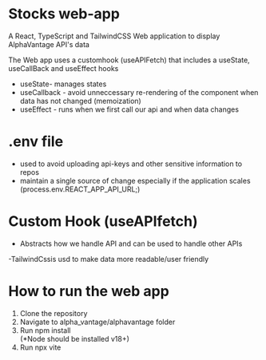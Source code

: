 # Stocks web-app
A React, TypeScript and TailwindCSS Web application to display AlphaVantage API's data

The Web app uses a customhook (useAPIFetch) that includes a useState, useCallBack and useEffect hooks
   - useState- manages states
   - useCallback - avoid unneccessary re-rendering of the component when data has not changed (memoization) 
   - useEffect - runs when we first call our api and when data changes

# .env file 
   - used to avoid uploading api-keys and other sensitive information to repos
   - maintain a single source of change especially if the application scales
   (process.env.REACT_APP_API_URL;)

# Custom Hook (useAPIfetch)
   - Abstracts how we handle API and can be used to handle other APIs


-TailwindCssis usd to make data more readable/user friendly


# How to run the web app

1. Clone the repository
2. Navigate to alpha_vantage/alphavantage    folder
3. Run npm install   
   (*Node should be installed v18+)
4. Run npx vite



